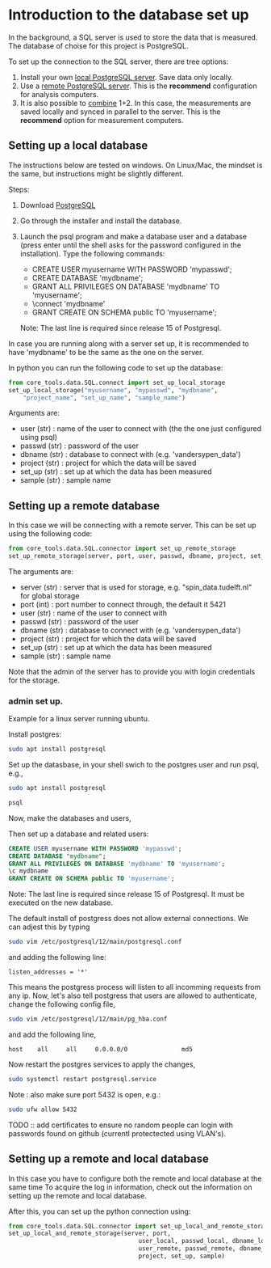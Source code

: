 Introduction to the database set up
============================

In the background, a SQL server is used to store the data that is measured. The database of choise for this project is PostgreSQL.

To set up the connection to the SQL server, there are tree options:
1. Install your own [local PostgreSQL server](#setting-up-a-local-database). Save data only locally.
2. Use a [remote PostgreSQL server](#setting-up-a-remote-database). This is the **recommend** configuration for analysis computers.
3. It is also possible to [combine](#setting-up-a-remote-and-local-database) 1+2. In this case, the measurements are saved locally and synced in parallel to the server. This is the **recommend** option for measurement computers.


Setting up a local database
---------------------------

The instructions below are tested on windows. On Linux/Mac, the mindset is the same, but instructions might be slightly different.

Steps:
1. Download [PostgreSQL](https://www.postgresql.org/download/)
2. Go through the installer and install the database.
3. Launch the psql program and make a database user and a database (press enter until the shell asks for the password configured in the installation). Type the following commands:
    * CREATE USER myusername WITH PASSWORD 'mypasswd';
    * CREATE DATABASE 'mydbname';
    * GRANT ALL PRIVILEGES ON DATABASE 'mydbname' TO 'myusername';
    * \connect 'mydbname'
    * GRANT CREATE ON SCHEMA public TO 'myusername';

   Note: The last line is required since release 15 of Postgresql.

In case you are running along with a server set up, it is recommended to have 'mydbname' to be the same as the one on the server.

In python you can run the following code to set up the database:
```python
from core_tools.data.SQL.connect import set_up_local_storage
set_up_local_storage("myusername", "mypasswd", "mydbname",
	"project_name", "set_up_name", "sample_name")
```
Arguments are:
* user (str) : name of the user to connect with (the the one just configured using psql)
* passwd (str) : password of the user
* dbname (str) : database to connect with (e.g. 'vandersypen_data')
* project (str) : project for which the data will be saved
* set_up (str) : set up at which the data has been measured
* sample (str) : sample name


Setting up a remote database
---------------------------

In this case we will be connecting with a remote server. This can be set up using the following code:

```python
from core_tools.data.SQL.connector import set_up_remote_storage
set_up_remote_storage(server, port, user, passwd, dbname, project, set_up, sample)
```
The arguments are:
* server (str) : server that is used for storage, e.g. "spin_data.tudelft.nl" for global storage
* port (int) : port number to connect through, the default it 5421
* user (str) : name of the user to connect with
* passwd (str) : password of the user
* dbname (str) : database to connect with (e.g. 'vandersypen_data')
* project (str) : project for which the data will be saved
* set_up (str) : set up at which the data has been measured
* sample (str) : sample name

Note that the admin of the server has to provide you with login credentials for the storage.

### admin set up.
Example for a linux server running ubuntu.

Install postgres:
```bash
sudo apt install postgresql
```

Set up the datasbase, in your shell swich to the postgres user and run psql, e.g.,
```bash
sudo apt install postgresql
```
```bash
psql
```

Now, make the databases and users,

Then set up a database and related users:
```SQL
CREATE USER myusername WITH PASSWORD 'mypasswd';
CREATE DATABASE "mydbname";
GRANT ALL PRIVILEGES ON DATABASE 'mydbname' TO 'myusername';
\c mydbname
GRANT CREATE ON SCHEMA public TO 'myusername';
```
Note: The last line is required since release 15 of Postgresql. It must be executed on the new database.

The default install of postgress does not allow external connections. We can adjest this by typing
```bash
sudo vim /etc/postgresql/12/main/postgresql.conf
```
and adding the following line:
```
listen_addresses = '*'
```
This means the postgress process will listen to all incomming requests from any ip.
Now, let's also tell postgress that users are allowed to authenticate, change the following config file,
```bash
sudo vim /etc/postgresql/12/main/pg_hba.conf
```
and add the following line,
```
host    all     all     0.0.0.0/0               md5
```
Now restart the postgres services to apply the changes,
```bash
sudo systemctl restart postgresql.service
```
Note : also make sure port 5432 is open, e.g.:
```bash
sudo ufw allow 5432
```
TODO :: add certificates to ensure no random people can login with passwords found on github (currentl protectected using VLAN's).


Setting up a remote and local database
--------------------------------------

In this case you have to configure both the remote and local database at the same time
To acquire the log in information, check out the information on setting up the remote and local database.

After this, you can set up the python connection using:

```python
from core_tools.data.SQL.connector import set_up_local_and_remote_storage
set_up_local_and_remote_storage(server, port,
                                    user_local, passwd_local, dbname_local,
                                    user_remote, passwd_remote, dbname_remote,
                                    project, set_up, sample)
```
